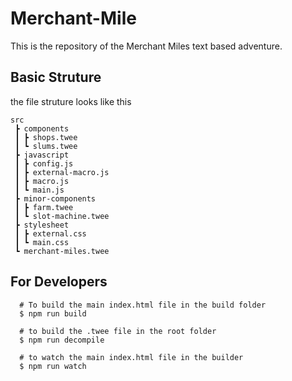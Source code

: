 # Merchant-Mile

This is the repository of the Merchant Miles text based adventure. 

## Basic Struture

the file struture looks like this

```
src
 ┣ components
 ┃ ┣ shops.twee
 ┃ ┗ slums.twee
 ┣ javascript
 ┃ ┣ config.js
 ┃ ┣ external-macro.js
 ┃ ┣ macro.js
 ┃ ┗ main.js
 ┣ minor-components
 ┃ ┣ farm.twee
 ┃ ┗ slot-machine.twee
 ┣ stylesheet
 ┃ ┣ external.css
 ┃ ┗ main.css
 ┗ merchant-miles.twee
 ```

## For Developers

```console
  # To build the main index.html file in the build folder
  $ npm run build

  # to build the .twee file in the root folder
  $ npm run decompile

  # to watch the main index.html file in the builder
  $ npm run watch
```
